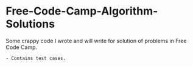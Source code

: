 # Free-Code-Camp-Algorithm-Solutions


Some crappy code I wrote and will write for solution of problems in Free Code Camp.

    - Contains test cases.

